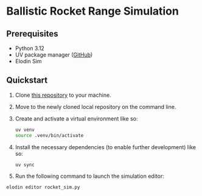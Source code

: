 # Ballistic Rocket Range Simulation

## Prerequisites

- Python 3.12
- UV package manager ([GitHub](https://github.com/astral-sh/uv))
- Elodin Sim

## Quickstart

1. Clone [this repository](https://github.com/benracine/elodin-rocket) to your machine.
1. Move to the newly cloned local repository on the command line.
1. Create and activate a virtual environment like so:

   ```bash
   uv venv
   source .venv/bin/activate
   ```

1. Install the necessary dependencies (to enable further development) like so:

   ```bash
   uv sync
   ```

1. Run the following command to launch the simulation editor:

```bash
elodin editor rocket_sim.py
```
